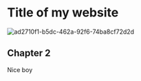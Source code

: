 # Title of my website

![ad2710f1-b5dc-462a-92f6-74ba8cf72d2d](https://github.com/user-attachments/assets/03b7110d-2220-41e6-ba0a-f9a25ef24da5)

## Chapter 2
 Nice boy
